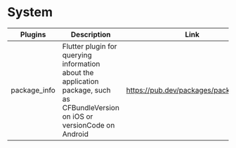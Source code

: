 # System

| Plugins | Description | Link |
| --- | --- | --- |
| package_info | Flutter plugin for querying information about the application package, such as CFBundleVersion on iOS or versionCode on Android | https://pub.dev/packages/package_info |
